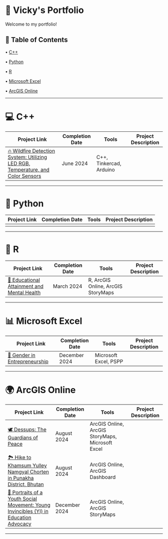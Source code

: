 # 📁 Vicky's Portfolio
Welcome to my portfolio! <p>
## 📑 Table of Contents <br>
• [C++](https://github.com/redefiningvicky/Portfolio-Guide?tab=readme-ov-file#-c-)  <p>
• [Python](https://github.com/redefiningvicky/Portfolio-Guide?tab=readme-ov-file#-python-)  <p>
• [R](https://github.com/redefiningvicky/Portfolio-Guide?tab=readme-ov-file#-python-)  <p>
• [Microsoft Excel](https://github.com/redefiningvicky/Portfolio-Guide?tab=readme-ov-file#-microsoft-excel-)  <p> 
• [ArcGIS Online](https://github.com/redefiningvicky/Portfolio-Guide?tab=readme-ov-file#-arcgis-online-)  <p>

---
# 💻 C++ <br>

| Project Link  | Completion Date | Tools | Project Description |
| ------------- | ------------- | ------------- | ------------- |
| [🔥 Wildfire Detection System: Utilizing LED RGB, Temperature, and Color Sensors](https://github.com/redefiningvicky/Wildfire-Detection-System)  | June 2024  | C++, Tinkercad, Arduino  |   |

---
# 🐍 Python <br>

| Project Link  | Completion Date | Tools | Project Description |
| ------------- | ------------- | ------------- | ------------- |
|   |   |   |   |

---
# 🔵 R <br>

| Project Link  | Completion Date | Tools | Project Description |
| ------------- | ------------- | ------------- | ------------- |
| [🧠 Educational Attainment and Mental Health](https://github.com/redefiningvicky/Educational-Attainment-and-Mental-Health)  | March 2024  | R, ArcGIS Online, ArcGIS StoryMaps  |   |

---
# 📊 Microsoft Excel <br>

| Project Link  | Completion Date | Tools | Project Description |
| ------------- | ------------- | ------------- | ------------- |
| [🤝 Gender in Entrepreneurship](https://github.com/redefiningvicky/Gender-in-Entrepreneurship)  | December 2024  | Microsoft Excel, PSPP  |   |

---
# 🌍 ArcGIS Online <br>

| Project Link  | Completion Date | Tools | Project Description |
| ------------- | ------------- | ------------- | ------------- |
| [🕊️ Dessups: The Guardians of Peace](https://github.com/redefiningvicky/Dessups-The-Guardians-of-Peace)  | August 2024 | ArcGIS Online, ArcGIS StoryMaps, Microsoft Excel  |   |
| [🏞️ Hike to Khamsum Yulley Namgyal Chorten in Punakha District, Bhutan](https://github.com/redefiningvicky/Hike-to-Khamsum-Yulley-Namgyal-Chorten)  | August 2024 | ArcGIS Online, ArcGIS Dashboard  |   |
| [📢 Portraits of a Youth Social Movement: Young Invincibles (YI) in Education Advocacy](https://github.com/redefiningvicky/Portraits-of-a-Youth-Social-Movement)  | December 2024  | ArcGIS Online, ArcGIS StoryMaps  |   |

---
